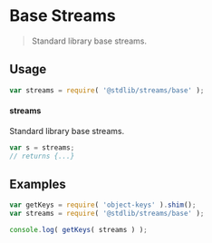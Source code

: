 # Base Streams

> Standard library base streams.


<!-- <usage> -->

## Usage

``` javascript
var streams = require( '@stdlib/streams/base' );
```

#### streams

Standard library base streams.

``` javascript
var s = streams;
// returns {...}
```

<!-- </usage> -->


<!-- <examples> -->

## Examples

<!-- TODO: better examples -->

``` javascript
var getKeys = require( 'object-keys' ).shim();
var streams = require( '@stdlib/streams/base' );

console.log( getKeys( streams ) );
```

<!-- </examples> -->


<!-- <links> -->

<!-- </links> -->

